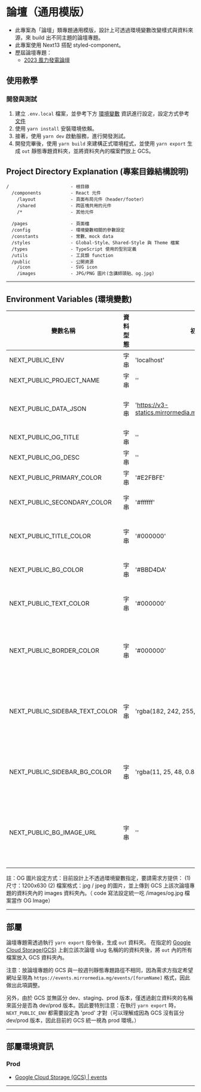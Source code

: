 # 論壇（通用模版）

- 此專案為「論壇」類專題通用模版，設計上可透過環境變數改變樣式與資料來源，來 build 出不同主題的論壇專題。
- 此專案使用 Next13 搭配 styled-component。
- 歷屆論壇專題：
  - [2023 風力發電論壇](https://events.mirrormedia.mg/events/windpowerforum2023/index.html)

## 使用教學

### 開發與測試

1. 建立 `.env.local` 檔案，並參考下方 [環境變數](#environment-variables-環境變數) 資訊進行設定，設定方式參考 [文件](https://nextjs.org/docs/basic-features/environment-variables)
2. 使用 `yarn install` 安裝環境依賴。
3. 接著，使用 `yarn dev` 啟動服務，進行開發測試。
4. 開發完畢後，使用 `yarn build` 來建構正式環境程式，並使用 `yarn export` 生成 `out` 靜態專題資料夾，並將資料夾內的檔案們放上 GCS。

## Project Directory Explanation (專案目錄結構說明)

```
/                       - 根目錄
  /components           - React 元件
    /layout             - 頁面布局元件（header/footer）
    /shared             - 跨區塊共用的元件
    /*                  - 其他元件

  /pages                - 頁面檔
  /config               - 環境變數相關的參數設定
  /constants            - 常數、mock data
  /styles               - Global-Style、Shared-Style 與 Theme 檔案
  /types                - TypeScript 使用的型別定義
  /utils                - 工具類 function
  /public               - 公開資源
    /icon               - SVG icon
    /images             - JPG/PNG 圖片(含講師頭貼、og.jpg)
```

---

## Environment Variables (環境變數)

| 變數名稱                       | 資料型態 | 初始值                                                  | 變數說明                       |
| ------------------------------ | -------- | ------------------------------------------------------- | ------------------------------ |
| NEXT_PUBLIC_ENV                | 字串     | 'localhost'                                             | 環境設定                       |
| NEXT_PUBLIC_PROJECT_NAME       | 字串     | ''                                                      | 專案名稱                       |
| NEXT_PUBLIC_DATA_JSON          | 字串     | 'https://v3-statics.mirrormedia.mg/json/forum2023.json' | 專題 JSON 資料來源             |
| NEXT_PUBLIC_OG_TITLE           | 字串     | ''                                                      | OG 標題                        |
| NEXT_PUBLIC_OG_DESC            | 字串     | ''                                                      | OG 描述                        |
| NEXT_PUBLIC_PRIMARY_COLOR      | 字串     | '#E2FBFE'                                               | 專題主色                       |
| NEXT_PUBLIC_SECONDARY_COLOR    | 字串     | '#ffffff'                                               | 專題次要色                     |
| NEXT_PUBLIC_TITLE_COLOR        | 字串     | '#000000'                                               | 專題大標題顏色                 |
| NEXT_PUBLIC_BG_COLOR           | 字串     | '#BBD4DA'                                               | 專題背景底色                   |
| NEXT_PUBLIC_TEXT_COLOR         | 字串     | '#000000'                                               | 專題內文文字顏色               |
| NEXT_PUBLIC_BORDER_COLOR       | 字串     | '#000000'                                               | 論壇議程長條區塊外框顏色       |
| NEXT_PUBLIC_SIDEBAR_TEXT_COLOR | 字串     | 'rgba(182, 242, 255, 1)'                                | 手機版展開式側欄小標文字顏色   |
| NEXT_PUBLIC_SIDEBAR_BG_COLOR   | 字串     | 'rgba(11, 25, 48, 0.8)'                                 | 手機版展開式側欄底圖顏色       |
| NEXT_PUBLIC_BG_IMAGE_URL       | 字串     | ''                                                      | 專題背景底圖（單張呈現不重複） |
|                                |

註：OG 圖片設定方式：目前設計上不透過環境變數指定，要請需求方提供： (1) 尺寸：1200x630 (2) 檔案格式：jpg / jpeg 的圖片，並上傳到 GCS 上該次論壇專題的資料夾內的 images 資料夾內。（ code 寫法設定統一吃 /images/og.jpg 檔案當作 OG Image）

---

## 部屬

論壇專題需透過執行 `yarn export` 指令後，生成 `out` 資料夾。
在指定的 [Google Cloud Storage(GCS)](https://console.cloud.google.com/storage/browser/v3-statics.mirrormedia.mg/events;tab=objects?authuser=1&prefix=&forceOnObjectsSortingFiltering=false) 上創立該次論壇 slug 名稱的的資料夾後，將 `out` 內的所有檔案放入 GCS 資料夾內。

注意：放論壇專題的 GCS 與一般週刊靜態專題路徑不相同，因為需求方指定希望網址呈現為 `https://events.mirrormedia.mg/events/[forumName]` 格式，因此做出此項調整。

另外，由於 GCS 並無區分 dev、staging、prod 版本，僅透過創立資料夾的名稱來區分是否為 dev/prod 版本。因此要特別注意：在執行 `yarn export` 時， `NEXT_PUBLIC_ENV` 都需要設定為 'prod' 才對（可以理解成因為 GCS 沒有區分 dev/prod 版本，因此目前的 GCS 統一視為 prod 環境。）

---

## 部屬環境資訊

### Prod

- [Google Cloud Storage (GCS) | events](https://console.cloud.google.com/storage/browser/v3-statics.mirrormedia.mg/events;tab=objects?authuser=1&prefix=&forceOnObjectsSortingFiltering=false)

---

